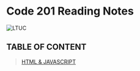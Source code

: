 # Code 201 Reading Notes
![LTUC](https://img.alwakeelnews.com/Content/Upload/small/8202013104316907594295.jpg)

## TABLE OF CONTENT 

> [HTML & JAVASCRIPT](https://malakmomani.github.io/reading-notes/code201/html_JS)

